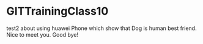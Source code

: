 # GITTrainingClass10
test2 about using huawei Phone which show that Dog is human best friend.
Nice to meet you. Good bye!
